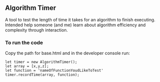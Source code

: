 ## Algorithm Timer

A tool to test the length of time it takes for an algorithm to finish executing.
Intended help someone (and me) learn about algorithm efficiency and complexity through interaction.

### To run the code

Copy the path for base.html and in the developer console run:

```
let timer = new AlgorithmTimer();
let array = [x,y,z];
let function = 'nameOfFunctionYoudLikeToTest'
timer.recordTime(array, function);
```
